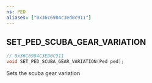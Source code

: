 ```yaml
---
ns: PED
aliases: ["0x36c6984c3ed0c911"]
---
```

## SET_PED_SCUBA_GEAR_VARIATION

```c
// 0x36C6984C3ED0C911
void SET_PED_SCUBA_GEAR_VARIATION(Ped ped);
```

Sets the scuba gear variation


